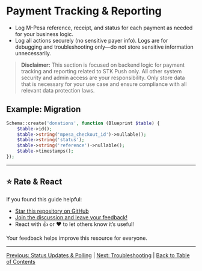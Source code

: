 # Payment Tracking & Reporting

- Log M-Pesa reference, receipt, and status for each payment as needed for your business logic.
- Log all actions securely (no sensitive payer info). Logs are for debugging and troubleshooting only—do not store sensitive information unnecessarily.

> **Disclaimer:** This section is focused on backend logic for payment tracking and reporting related to STK Push only. All other system security and admin access are your responsibility. Only store data that is necessary for your use case and ensure compliance with all relevant data protection laws.

## Example: Migration
```php
Schema::create('donations', function (Blueprint $table) {
    $table->id();
    $table->string('mpesa_checkout_id')->nullable();
    $table->string('status');
    $table->string('reference')->nullable();
    $table->timestamps();
});
```

---

## ⭐ Rate & React

If you found this guide helpful:

- [Star this repository on GitHub](https://github.com/johnekiru/mpesa-laravel-guide)
- [Join the discussion and leave your feedback!](https://github.com/johnekiru/mpesa-laravel-guide/discussions)
- React with 👍 or ❤️ to let others know it’s useful!

Your feedback helps improve this resource for everyone.

---

[Previous: Status Updates & Polling](./status-ux.md) | [Next: Troubleshooting](./troubleshooting.md) | [Back to Table of Contents](../README.md)
